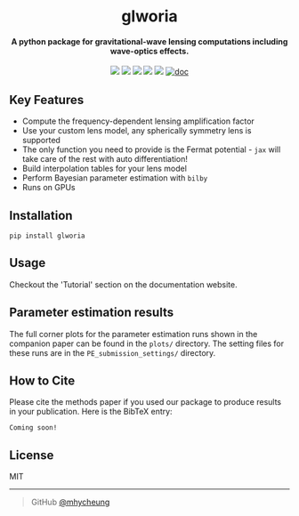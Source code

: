 <h1 align="center">
    glworia
</h1>

<h4 align="center"> A python package for gravitational-wave lensing computations including wave-optics effects. </h4>

<p align="center">
    <a href = "https://arxiv.org/abs/0000.00000"><img src="https://img.shields.io/badge/arXiv-0000.00000-b31b1b.svg"></a>
    <a href="https://badge.fury.io/py/glworia"><img src="https://badge.fury.io/py/glworia.svg"></a>
    <a href="https://github.com/mhycheung/glworia/actions/workflows/pytest.yml "><img src="https://github.com/mhycheung/glworia/actions/workflows/pytest.yml/badge.svg"></a>
    <a href="https://github.com/mhycheung/glworia/blob/main/LICENSE"><img src="https://img.shields.io/badge/license-MIT-blue.svg"></a>
    <a href="https://pypi.org/project/glworia/"><img src="https://img.shields.io/pypi/pyversions/glworia"></a>
    <a href="https://mhycheung.github.io/glworia/"><img src="https://badgen.net/badge/Read/the doc/blue" alt="doc"/></a>
</p>

## Key Features

* Compute the frequency-dependent lensing amplification factor
* Use your custom lens model, any spherically symmetry lens is supported
* The only function you need to provide is the Fermat potential - `jax` will take care of the rest with auto differentiation!
* Build interpolation tables for your lens model
* Perform Bayesian parameter estimation with `bilby`
* Runs on GPUs

## Installation

```shell
pip install glworia
```

## Usage

Checkout the 'Tutorial' section on the documentation website.

## Parameter estimation results

The full corner plots for the parameter estimation runs shown in the companion paper can be found in the `plots/` directory.
The setting files for these runs are in the `PE_submission_settings/` directory.

## How to Cite
Please cite the methods paper if you used our package to produce results in your publication.
Here is the BibTeX entry:
```
Coming soon!
```

## License

MIT

---

> GitHub [@mhycheung](https://github.com/mhycheung)